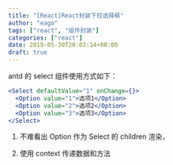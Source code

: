 ```yaml
---
title: "[React]React封装下拉选择框"
author: "eago"
tags: ["react", "组件封装"]
categories: ["react"]
date: 2019-05-30T20:03:14+08:00
draft: true
---
```


antd 的 select 组件使用方式如下：

```jsx
<Select defaultValue="1" onChange={}>
  <Option value="1">选项1</Option>
  <Option value="2">选项2</Option>
  <Option value="3">选项3</Option>
</Select>
```

1. 不难看出 Option 作为 Select 的 children 渲染，

2. 使用 context 传递数据和方法
